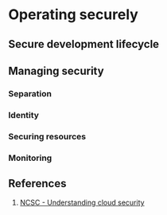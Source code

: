 # Operating securely

## Secure development lifecycle

## Managing security

### Separation

### Identity

### Securing resources

### Monitoring

## References

1. [NCSC - Understanding cloud security](https://www.ncsc.gov.uk/guidance/introduction-understanding-cloud-security)